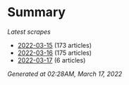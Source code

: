 # Summary
*Latest scrapes*
* [2022-03-15](https://github.com/nuuuwan/news_lk/blob/data/news_lk.2022-03-15.json) (173 articles)
* [2022-03-16](https://github.com/nuuuwan/news_lk/blob/data/news_lk.2022-03-16.json) (175 articles)
* [2022-03-17](https://github.com/nuuuwan/news_lk/blob/data/news_lk.2022-03-17.json) (6 articles)

*Generated at 02:28AM, March 17, 2022*
